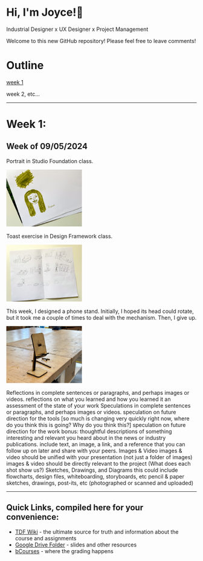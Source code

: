 # Hi, I'm Joyce!🙌
Industrial Designer x UX Designer x Project Management

Welcome to this new GitHub repository! Please feel free to leave comments!

# Outline
[week 1](README.md#week-1-example-report-1)

week 2, etc...

---

# Week 1: #
## Week of 09/05/2024

Portrait in Studio Foundation class.

<img width="200" alt="Cool Phone Stand" src="assets/IMG_9806.jpg">

Toast exercise in Design Framework class.

<img width="200" alt="Cool Phone Stand" src="assets/IMG_9807.jpg">

This week, I designed a phone stand. Initially, I hoped its head could rotate, but it took me a couple of times to deal with the mechanism. Then, I give up.

<img width="200" alt="Cool Phone Stand" src="assets/IMG_9814.jpg">



Reflections
in complete sentences or paragraphs, and perhaps images or videos.
reflections on what you learned and how you learned it
an assessment of the state of your work
Speculations
in complete sentences or paragraphs, and perhaps images or videos.
speculation on future direction for the tools [so much is changing very quickly right now, where do you think this is going? Why do you think this?]
speculation on future direction for the work
bonus: thoughtful descriptions of something interesting and relevant you heard about in the news or industry publications. include text, an image, a link, and a reference that you can follow up on later and share with your peers.
Images & Video
images & video should be unified with your presentation (not just a folder of images)
images & video should be directly relevant to the project (What does each shot show us?)
Sketches, Drawings, and Diagrams
this could include flowcharts, design files, whiteboarding, storyboards, etc
pencil & paper sketches, drawings, post-its, etc (photographed or scanned and uploaded)

---

## Quick Links, compiled here for your convenience: ##

- [TDF Wiki](https://github.com/Berkeley-MDes/24f-desinv-202/wiki) - the ultimate source for truth and information about the course and assignments
- [Google Drive Folder](https://drive.google.com/drive/u/0/folders/1DJ1b6sSDwHXX6NRcQYt10ivyQSgU0ND6) - slides and other resources
- [bCourses](https://bcourses.berkeley.edu/courses/1537533) - where the grading happens
